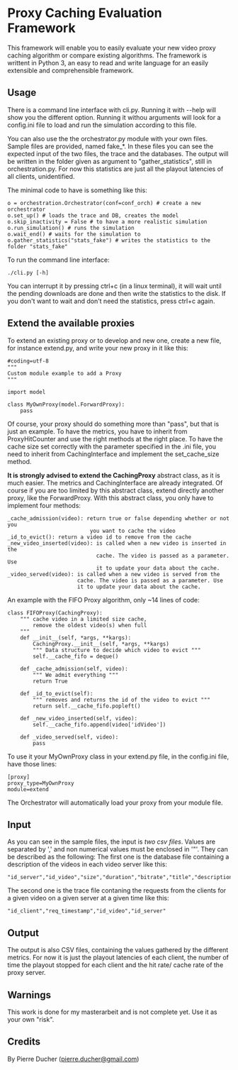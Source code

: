 # Proxy Caching Evaluation Framework

This framework will enable you to easily evaluate your new video proxy caching algorithm or compare existing algorithms. The framework is writtent in Python 3, an easy to read and write language for an easily extensible and comprehensible framework.

## Usage
There is a command line interface with cli.py. Running it with --help will show you the different option. Running it withou arguments will look for a config.ini file to load and run the simulation according to this file.

You can also use the the orchestrator.py module with your own files. Sample files are provided, named fake\_*. In these files you can see the expected input of the two files, the trace and the databases. The output will be written in the folder given as argument to "gather\_statistics", still in orchestration.py. For now this statistics are just all the playout latencies of all clients, unidentified.

The minimal code to have is something like this:

    o = orchestration.Orchestrator(conf=conf_orch) # create a new orchestrator
    o.set_up() # loads the trace and DB, creates the model
    o.skip_inactivity = False # to have a more realistic simulation
    o.run_simulation() # runs the simulation
    o.wait_end() # waits for the simulation to 
    o.gather_statistics("stats_fake") # writes the statistics to the folder "stats_fake"

To run the command line interface:

    ./cli.py [-h]

You can interrupt it by pressing ctrl+c (in a linux terminal), it will wait until the pending downloads are done and then write the statistics to the disk. If you don't want to wait and don't need the statistics, press ctrl+c again.

## Extend the available proxies

To extend an existing proxy or to develop and new one, create a new file, for instance extend.py, and write your new proxy in it like this:

    #coding=utf-8
    """
    Custom module example to add a Proxy
    """

    import model

    class MyOwnProxy(model.ForwardProxy):
        pass

Of course, your proxy should do something more than "pass", but that is just an example. To have the metrics, you have to inherit from ProxyHitCounter and use the right methods at the right place. To have the cache size set correctly with the parameter specified in the .ini file, you need to inherit from CachingInterface and implement the set\_cache\_size method. 

**It is strongly advised to extend the CachingProxy** abstract class, as it is much easier. The metrics and CachingInterface are already integrated. Of course if you are too limited by this abstract class, extend directly another proxy, like the ForwardProxy. With this abstract class, you only have to implement four methods:
    
    _cache_admission(video): return true or false depending whether or not you 
                              you want to cache the video
    _id_to_evict(): return a video id to remove from the cache
    _new_video_inserted(video): is called when a new video is inserted in the 
                                cache. The video is passed as a parameter. Use 
                                it to update your data about the cache.
    _video_served(video): is called when a new video is served from the 
                          cache. The video is passed as a parameter. Use 
                          it to update your data about the cache.

An example with the FIFO Proxy algorithm, only ~14 lines of code:

    class FIFOProxy(CachingProxy):
        """ cache video in a limited size cache, 
            remove the oldest video(s) when full
        """
        def __init__(self, *args, **kargs):
            CachingProxy.__init__(self, *args, **kargs)
            """ Data structure to decide which video to evict """
            self.__cache_fifo = deque()
    
        def _cache_admission(self, video):
            """ We admit everything """
            return True
    
        def _id_to_evict(self):
            """ removes and returns the id of the video to evict """
            return self.__cache_fifo.popleft()
    
        def _new_video_inserted(self, video):
            self.__cache_fifo.append(video['idVideo'])
        
        def _video_served(self, video):
            pass

To use it your MyOwnProxy class in your extend.py file, in the config.ini file, have those lines:

    [proxy]
    proxy_type=MyOwnProxy
    module=extend

The Orchestrator will automatically load your proxy from your module file.

## Input

As you can see in the sample files, the input is *two csv files*. Values are separated by ',' and non numerical values must be enclosed in '"'. They can be described as the following:
The first one is the database file containing a description of the videos in each video server like this:

    "id_server","id_video","size","duration","bitrate","title","description"
The second one is the trace file contaning the requests from the clients for a given video on a given server at a given time like this:

    "id_client","req_timestamp","id_video","id_server"

## Output

The output is also CSV files, containing the values gathered by the different metrics. For now it is just the playout latencies of each client, the number of time the playout stopped for each client and the hit rate/ cache rate of the proxy server.

## Warnings

This work is done for my masterarbeit and is not complete yet. Use it as your own "risk".

## Credits

By Pierre Ducher (pierre.ducher@gmail.com)